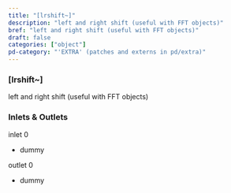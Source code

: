 ```yaml
---
title: "[lrshift~]"
description: "left and right shift (useful with FFT objects)"
bref: "left and right shift (useful with FFT objects)"
draft: false
categories: ["object"]
pd-category: "'EXTRA' (patches and externs in pd/extra)"
---
```


### [lrshift~]

left and right shift (useful with FFT objects)

### Inlets & Outlets

inlet 0

 - dummy

outlet 0

 - dummy
 

